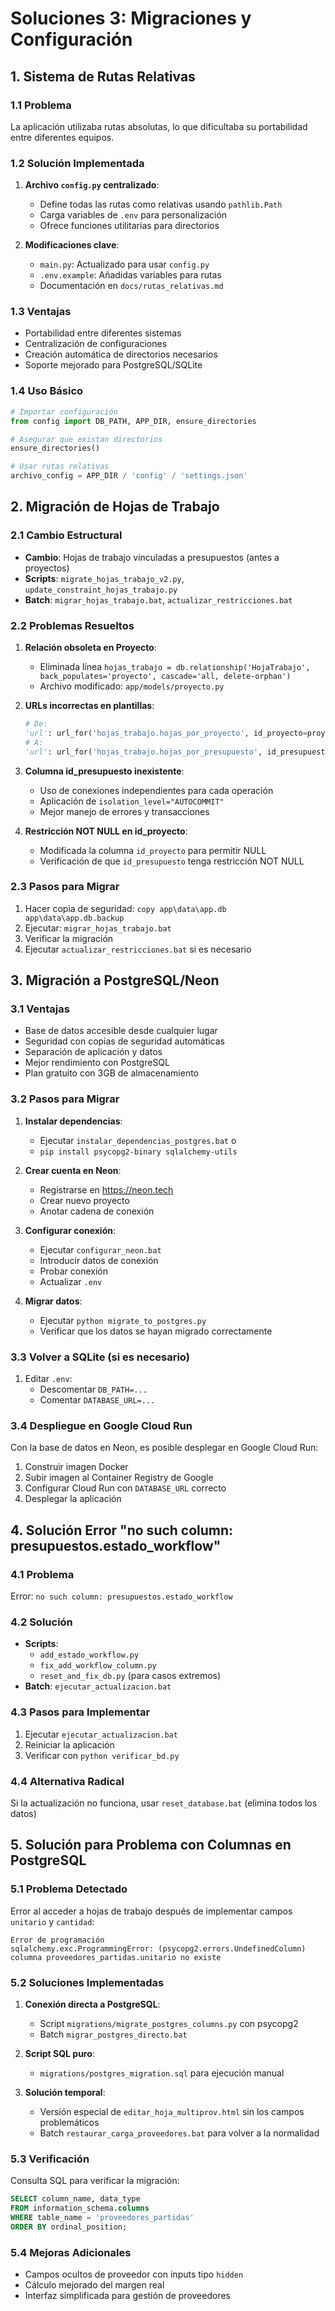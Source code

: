 # Soluciones 3: Migraciones y Configuración

## 1. Sistema de Rutas Relativas

### 1.1 Problema
La aplicación utilizaba rutas absolutas, lo que dificultaba su portabilidad entre diferentes equipos.

### 1.2 Solución Implementada
1. **Archivo `config.py` centralizado**:
   - Define todas las rutas como relativas usando `pathlib.Path`
   - Carga variables de `.env` para personalización
   - Ofrece funciones utilitarias para directorios

2. **Modificaciones clave**:
   - `main.py`: Actualizado para usar `config.py`
   - `.env.example`: Añadidas variables para rutas
   - Documentación en `docs/rutas_relativas.md`

### 1.3 Ventajas
- Portabilidad entre diferentes sistemas
- Centralización de configuraciones
- Creación automática de directorios necesarios
- Soporte mejorado para PostgreSQL/SQLite

### 1.4 Uso Básico
```python
# Importar configuración
from config import DB_PATH, APP_DIR, ensure_directories

# Asegurar que existan directorios
ensure_directories()

# Usar rutas relativas
archivo_config = APP_DIR / 'config' / 'settings.json'
```

## 2. Migración de Hojas de Trabajo

### 2.1 Cambio Estructural
- **Cambio**: Hojas de trabajo vinculadas a presupuestos (antes a proyectos)
- **Scripts**: `migrate_hojas_trabajo_v2.py`, `update_constraint_hojas_trabajo.py`
- **Batch**: `migrar_hojas_trabajo.bat`, `actualizar_restricciones.bat`

### 2.2 Problemas Resueltos
1. **Relación obsoleta en Proyecto**:
   - Eliminada línea `hojas_trabajo = db.relationship('HojaTrabajo', back_populates='proyecto', cascade='all, delete-orphan')`
   - Archivo modificado: `app/models/proyecto.py`

2. **URLs incorrectas en plantillas**:
   ```python
   # De:
   'url': url_for('hojas_trabajo.hojas_por_proyecto', id_proyecto=proyecto.id)
   # A:
   'url': url_for('hojas_trabajo.hojas_por_presupuesto', id_presupuesto=presupuesto.id)
   ```

3. **Columna id_presupuesto inexistente**:
   - Uso de conexiones independientes para cada operación
   - Aplicación de `isolation_level="AUTOCOMMIT"`
   - Mejor manejo de errores y transacciones

4. **Restricción NOT NULL en id_proyecto**:
   - Modificada la columna `id_proyecto` para permitir NULL
   - Verificación de que `id_presupuesto` tenga restricción NOT NULL

### 2.3 Pasos para Migrar
1. Hacer copia de seguridad: `copy app\data\app.db app\data\app.db.backup`
2. Ejecutar: `migrar_hojas_trabajo.bat`
3. Verificar la migración
4. Ejecutar `actualizar_restricciones.bat` si es necesario

## 3. Migración a PostgreSQL/Neon

### 3.1 Ventajas
- Base de datos accesible desde cualquier lugar
- Seguridad con copias de seguridad automáticas
- Separación de aplicación y datos
- Mejor rendimiento con PostgreSQL
- Plan gratuito con 3GB de almacenamiento

### 3.2 Pasos para Migrar
1. **Instalar dependencias**:
   - Ejecutar `instalar_dependencias_postgres.bat` o
   - `pip install psycopg2-binary sqlalchemy-utils`

2. **Crear cuenta en Neon**:
   - Registrarse en https://neon.tech
   - Crear nuevo proyecto
   - Anotar cadena de conexión

3. **Configurar conexión**:
   - Ejecutar `configurar_neon.bat`
   - Introducir datos de conexión
   - Probar conexión
   - Actualizar `.env`

4. **Migrar datos**:
   - Ejecutar `python migrate_to_postgres.py`
   - Verificar que los datos se hayan migrado correctamente

### 3.3 Volver a SQLite (si es necesario)
1. Editar `.env`:
   - Descomentar `DB_PATH=...`
   - Comentar `DATABASE_URL=...`

### 3.4 Despliegue en Google Cloud Run
Con la base de datos en Neon, es posible desplegar en Google Cloud Run:
1. Construir imagen Docker
2. Subir imagen al Container Registry de Google
3. Configurar Cloud Run con `DATABASE_URL` correcto
4. Desplegar la aplicación

## 4. Solución Error "no such column: presupuestos.estado_workflow"

### 4.1 Problema
Error: `no such column: presupuestos.estado_workflow`

### 4.2 Solución
- **Scripts**:
  - `add_estado_workflow.py`
  - `fix_add_workflow_column.py`
  - `reset_and_fix_db.py` (para casos extremos)
- **Batch**: `ejecutar_actualizacion.bat`

### 4.3 Pasos para Implementar
1. Ejecutar `ejecutar_actualizacion.bat`
2. Reiniciar la aplicación
3. Verificar con `python verificar_bd.py`

### 4.4 Alternativa Radical
Si la actualización no funciona, usar `reset_database.bat` (elimina todos los datos)

## 5. Solución para Problema con Columnas en PostgreSQL

### 5.1 Problema Detectado
Error al acceder a hojas de trabajo después de implementar campos `unitario` y `cantidad`:
```
Error de programación
sqlalchemy.exc.ProgrammingError: (psycopg2.errors.UndefinedColumn) columna proveedores_partidas.unitario no existe
```

### 5.2 Soluciones Implementadas
1. **Conexión directa a PostgreSQL**:
   - Script `migrations/migrate_postgres_columns.py` con psycopg2
   - Batch `migrar_postgres_directo.bat`

2. **Script SQL puro**:
   - `migrations/postgres_migration.sql` para ejecución manual

3. **Solución temporal**:
   - Versión especial de `editar_hoja_multiprov.html` sin los campos problemáticos
   - Batch `restaurar_carga_proveedores.bat` para volver a la normalidad

### 5.3 Verificación
Consulta SQL para verificar la migración:
```sql
SELECT column_name, data_type 
FROM information_schema.columns 
WHERE table_name = 'proveedores_partidas' 
ORDER BY ordinal_position;
```

### 5.4 Mejoras Adicionales
- Campos ocultos de proveedor con inputs tipo `hidden`
- Cálculo mejorado del margen real
- Interfaz simplificada para gestión de proveedores

